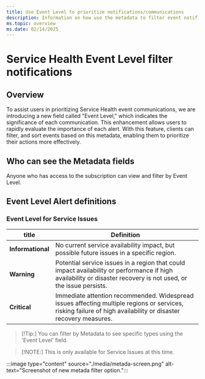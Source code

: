 ```yaml
---
title: Use Event Level to prioritize notifications/communications
description: Information on how use the metadata to filter event notifications 
ms.topic: overview
ms.date: 02/14/2025
---
```

# Service Health Event Level filter notifications

## Overview
To assist users in prioritizing Service Health event communications, we are introducing a new field called "Event Level," which indicates the significance of each communication. This enhancement allows users to rapidly evaluate the importance of each alert. With this feature, clients can filter, and sort events based on this metadata, enabling them to prioritize their actions more effectively.

## Who can see the Metadata fields
Anyone who has access to the subscription can view and filter by Event Level.

## Event Level Alert definitions
### Event Level for Service Issues

|title|Definition|
|-----|-----|
|**Informational**|No current service availability impact, but possible future issues in a specific region.|
|**Warning**|Potential service issues in a region that could impact availability or performance if high availability or disaster recovery is not used, or the issue persists.|
|**Critical**|Immediate attention recommended. Widespread issues affecting multiple regions or services, risking failure of high availability or disaster recovery measures.|

>[!Tip:] 
>You can filter by Metadata to see specific types using the 'Event Level' field.

>[!NOTE:] 
>This is only available for Service Issues at this time. 

:::image type="content" source="./media/metada-screen.png" alt-text="Screenshot of new metada filter option.":::